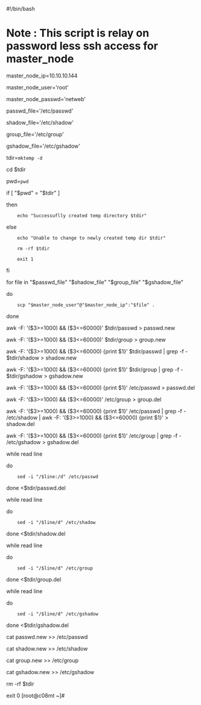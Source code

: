 #!/bin/bash

# Note : This script is relay on password less ssh access for master_node

master_node_ip=10.10.10.144

master_node_user='root'

master_node_passwd='netweb'

passwd_file='/etc/passwd'

shadow_file='/etc/shadow'

group_file='/etc/group'

gshadow_file='/etc/gshadow'



tdir=`mktemp -d`

cd $tdir

pwd=`pwd`

if [ "$pwd" = "$tdir" ]

then

        echo "Successuflly created temp directory $tdir"

else

        echo "Unable to change to newly created temp dir $tdir"

        rm -rf $tdir

        exit 1

fi

for file in "$passwd_file" "$shadow_file" "$group_file" "$gshadow_file"

do

        scp "$master_node_user"@"$master_node_ip":"$file" .

done

awk -F: '($3>=1000) && ($3<=60000)' $tdir/passwd > passwd.new

awk -F: '($3>=1000) && ($3<=60000)' $tdir/group > group.new

awk -F: '($3>=1000) && ($3<=60000) {print $1}' $tdir/passwd | grep -f - $tdir/shadow > shadow.new

awk -F: '($3>=1000) && ($3<=60000) {print $1}' $tdir/group | grep -f - $tdir/gshadow > gshadow.new

awk -F: '($3>=1000) && ($3<=60000) {print $1}' /etc/passwd > passwd.del

awk -F: '($3>=1000) && ($3<=60000)' /etc/group > group.del

awk -F: '($3>=1000) && ($3<=60000) {print $1}' /etc/passwd | grep -f - /etc/shadow | awk -F: '($3>=1000) && ($3<=60000) {print $1}' > shadow.del

awk -F: '($3>=1000) && ($3<=60000) {print $1}' /etc/group | grep -f - /etc/gshadow > gshadow.del

while read line

do

        sed -i "/$line:/d" /etc/passwd

done <$tdir/passwd.del

while read line

do

        sed -i "/$line/d" /etc/shadow

done <$tdir/shadow.del

while read line

do

        sed -i "/$line/d" /etc/group

done <$tdir/group.del

while read line

do

        sed -i "/$line/d" /etc/gshadow

done <$tdir/gshadow.del

cat passwd.new >> /etc/passwd

cat shadow.new >> /etc/shadow

cat group.new >> /etc/group

cat gshadow.new >> /etc/gshadow

rm -rf  $tdir

exit 0
[root@c08mt ~]#
